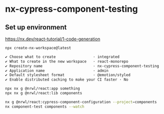 # nx-cypress-component-testing

## Set up environment

https://nx.dev/react-tutorial/1-code-generation

```sh
npx create-nx-workspace@latest

✔ Choose what to create                 · integrated
✔ What to create in the new workspace   · react-monorepo
✔ Repository name                       · nx-cypress-component-testing
✔ Application name                      · admin
✔ Default stylesheet format             · @emotion/styled
✔ Enable distributed caching to make your CI faster · No
```

```sh
npx nx g @nrwl/react:app something
npx nx g @nrwl/react:lib components
```

```sh
nx g @nrwl/react:cypress-component-configuration --project=components
nx component-test components --watch
```
